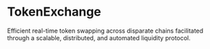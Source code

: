 # TokenExchange
Efficient real-time token swapping across disparate chains facilitated through a scalable, distributed, and automated liquidity protocol.
